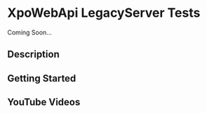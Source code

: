 # XpoWebApi LegacyServer Tests

Coming Soon...

## Description

## Getting Started

## YouTube Videos



